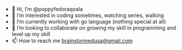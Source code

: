 - 👋 Hi, I’m @poppyfedoraqoala
- 👀 I’m interested in coding sometimes, watching series, walking
- 🌱 I’m currently working with go language (nothing special at all)
- 💞️ I’m looking to collaborate on growing my skill in programming and level up my skill
- 📫 How to reach me brainstormedusa@gmail.com

<!---
poppyfedoraqoala/poppyfedoraqoala is a ✨ special ✨ repository because its `README.md` (this file) appears on your GitHub profile.
You can click the Preview link to take a look at your changes.
--->
